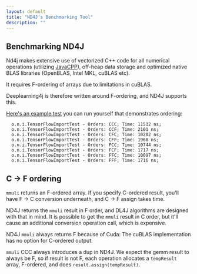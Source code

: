 ```yaml
---
layout: default
title: "ND4J's Benchmarking Tool"
description: ""
---
```


## Benchmarking ND4J

Nd4j makes extensive use of vectorized C++ code for all numerical operations (utilizing [JavaCPP](https://github.com/bytedeco/javacpp)), off-heap data storage and optimized native BLAS libraries (OpenBLAS, Intel MKL, cuBLAS etc). 

It requires F-ordering of arrays due to limitations in cuBLAS. 

Deeplearning4j is therefore written around F-ordering, and ND4J supports this. 

[Here's an example test](https://gist.github.com/raver119/92b615704ca1bf169aa23a6a6e7d9880) you can run yourself that demonstrates ordering:

```
  o.n.i.TensorFlowImportTest - Orders: CCC; Time: 11532 ns;
  o.n.i.TensorFlowImportTest - Orders: CCF; Time: 2101 ns;
  o.n.i.TensorFlowImportTest - Orders: CFC; Time: 10202 ns;
  o.n.i.TensorFlowImportTest - Orders: CFF; Time: 1960 ns;
  o.n.i.TensorFlowImportTest - Orders: FCC; Time: 10744 ns;
  o.n.i.TensorFlowImportTest - Orders: FCF; Time: 1717 ns;
  o.n.i.TensorFlowImportTest - Orders: FFC; Time: 10097 ns;
  o.n.i.TensorFlowImportTest - Orders: FFF; Time: 1716 ns;
```  

## C -> F ordering

`mmuli` returns an F-ordered array. If you specify C-ordered result, you'll have F -> C conversion underneath, and C -> F assign takes time.

ND4J returns the `mmuli` result in F order, and DL4J algorithms are designed with that in mind. It is possible to get the `mmuli` result in C order, but it'll cause an additional conversion operation call, which is expensive. 

ND4J `mmuli` always returns F because of Cuda: The cuBLAS implementation has no option for C-ordered output.

`mmuli` CCC always introduces a dup in ND4J. We expect the gemm result to always be F, so if result is not F, each operation allocates a `tempResult` array, F-ordered, and does `result.assign(tempResult)`.
